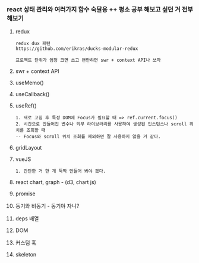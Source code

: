 ### react 상태 관리와 여러가지 함수 숙달용 ++ 평소 공부 해보고 싶던 거 전부 해보기

1.  redux

        redux dux 패턴
        https://github.com/erikras/ducks-modular-redux

        프로젝트 단위가 엄청 크면 쓰고 왠만하면 swr + context API나 쓰자

2.  swr + context API

3.  useMemo()

4.  useCallback()

5.  useRef()

        1. 새로 고침 후 특정 DOM에 Focus가 필요할 때 => ref.current.focus()
        2. 시간으로 만들어진 변수나 외부 라이브러리를 사용하여 생성된 인스턴스나 scroll 위치를 조회할 때
        -- Focus와 scroll 위치 조회를 제외하면 잘 사용하지 않을 거 같다.

6.  gridLayout

7.  vueJS

        1. 간단한 거 한 개 뚝딱 만들어 봐야 겠다.

8.  react chart, graph - (d3, chart js)

9.  promise

10. 동기와 비동기 - 동기야 자니?

11. deps 배열

12. DOM

13. 커스텀 훅

14. skeleton
